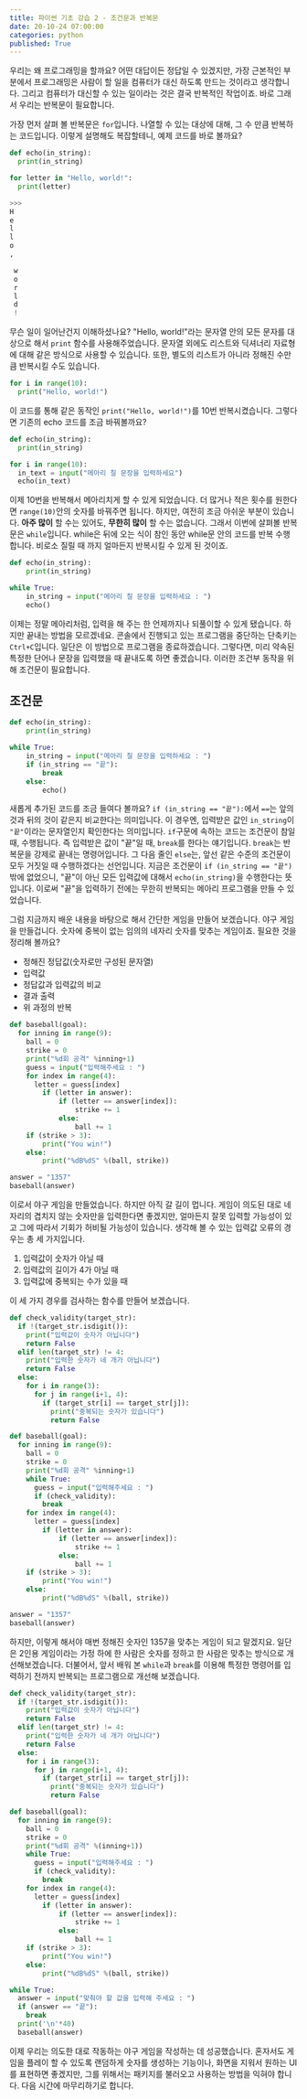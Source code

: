 ```yaml
---
title: 파이썬 기초 강습 2 - 조건문과 반복문
date: 20-10-24 07:00:00
categories: python
published: True
---
```


우리는 왜 프로그래밍을 할까요? 어떤 대답이든 정답일 수 있겠지만, 가장 근본적인 부분에서 프로그래밍은 사람이 할 일을 컴퓨터가 대신 하도록 만드는 것이라고 생각합니다. 그리고 컴퓨터가 대신할 수 있는 일이라는 것은 결국 반복적인 작업이죠. 바로 그래서 우리는 반복문이 필요합니다.

가장 먼저 살펴 볼 반복문은 `for`입니다. 나열할 수 있는 대상에 대해, 그 수 만큼 반복하는 코드입니다. 이렇게 설명해도 복잡할테니, 예제 코드를 바로 볼까요?

~~~python
def echo(in_string):
  print(in_string)

for letter in "Hello, world!":
  print(letter)

>>>
H
e
l
l
o
,

 w
 o
 r
 l
 d
 !
~~~
무슨 일이 일어난건지 이해하셨나요? "Hello, world!"라는 문자열 안의 모든 문자를 대상으로 해서 `print` 함수를 사용해주었습니다. 문자열 외에도 리스트와 딕셔너리 자료형에 대해 같은 방식으로 사용할 수 있습니다. 또한, 별도의 리스트가 아니라 정해진 수만큼 반복시킬 수도 있습니다.

~~~python
for i in range(10):
  print("Hello, world!")
~~~
이 코드를 통해 같은 동작인 `print("Hello, world!")`를 10번 반복시켰습니다. 그렇다면 기존의 echo 코드를 조금 바꿔볼까요?

~~~python
def echo(in_string):
  print(in_string)

for i in range(10):
  in_text = input("메아리 칠 문장을 입력하세요")
  echo(in_text)
~~~
이제 10번을 반복해서 메아리치게 할 수 있게 되었습니다. 더 많거나 적은 횟수를 원한다면 `range(10)`안의 숫자를 바꿔주면 됩니다. 하지만, 여전히 조금 아쉬운 부분이 있습니다. __아주 많이__ 할 수는 있어도, __무한히 많이__ 할 수는 없습니다. 그래서 이번에 살펴볼 반복문은 `while`입니다. while은 뒤에 오는 식이 참인 동안 while문 안의 코드를 반복 수행합니다. 비로소 질릴 때 까지 얼마든지 반복시킬 수 있게 된 것이죠.

~~~python
def echo(in_string):
    print(in_string)

while True:
    in_string = input("메아리 칠 문장을 입력하세요 : ")
    echo()
~~~

이제는 정말 메아리처럼, 입력을 해 주는 한 언제까지나 되풀이할 수 있게 됐습니다. 하지만 끝내는 방법을 모르겠네요. 콘솔에서 진행되고 있는 프로그램을 중단하는 단축키는 `Ctrl+C`입니다. 일단은 이 방법으로 프로그램을 종료하겠습니다. 그렇다면, 미리 약속된 특정한 단어나 문장을 입력했을 때 끝내도록 하면 좋겠습니다. 이러한 조건부 동작을 위해 조건문이 필요합니다.

## 조건문
~~~python
def echo(in_string):
    print(in_string)

while True:
    in_string = input("메아리 칠 문장을 입력하세요 : ")
    if (in_string == "끝"):
        break
    else:
        echo()
~~~

새롭게 추가된 코드를 조금 들여다 볼까요? `if (in_string == "끝"):`에서 `==`는 앞의 것과 뒤의 것이 같은지 비교한다는 의미입니다. 이 경우엔, 입력받은 값인 `in_string`이 `"끝"`이라는 문자열인지 확인한다는 의미입니다. `if`구문에 속하는 코드는 조건문이 참일 때, 수행됩니다. 즉 입력받은 값이 "끝"일 때, `break`를 한다는 얘기입니다. `break`는 반복문을 강제로 끝내는 명령어입니다. 그 다음 줄인 `else`는, 앞선 같은 수준의 조건문이 모두 거짓일 때 수행하겠다는 선언입니다. 지금은 조건문이 `if (in_string == "끝")` 밖에 없었으니, "끝"이 아닌 모든 입력값에 대해서 `echo(in_string)`을 수행한다는 뜻입니다. 이로써 "끝"을 입력하기 전에는 무한히 반복되는 메아리 프로그램을 만들 수 있었습니다.

그럼 지금까지 배운 내용을 바탕으로 해서 간단한 게임을 만들어 보겠습니다. 야구 게임을 만들겁니다. 숫자에 중복이 없는 임의의 네자리 숫자를 맞추는 게임이죠. 필요한 것을 정리해 볼까요?

- 정해진 정답값(숫자로만 구성된 문자열)
- 입력값
- 정답값과 입력값의 비교
- 결과 출력
- 위 과정의 반복

~~~python
def baseball(goal):
  for inning in range(9):
    ball = 0
    strike = 0
    print("%d회 공격" %inning+1)
    guess = input("입력해주세요 : ")
    for index in range(4):
      letter = guess[index]
        if (letter in answer):
            if (letter == answer[index]):
                strike += 1
            else:
                ball += 1
    if (strike > 3):
        print("You win!")
    else:
        print("%dB%dS" %(ball, strike))

answer = "1357"
baseball(answer)
~~~

이로서 야구 게임을 만들었습니다. 하지만 아직 갈 길이 멉니다. 게임이 의도된 대로 네 자리의 겹치지 않는 숫자만을 입력한다면 좋겠지만, 얼마든지 잘못 입력할 가능성이 있고 그에 따라서 기회가 허비될 가능성이 있습니다. 생각해 볼 수 있는 입력값 오류의 경우는 총 세 가지입니다.

1. 입력값이 숫자가 아닐 때
2. 입력값의 길이가 4가 아닐 때
3. 입력값에 중복되는 수가 있을 때

이 세 가지 경우를 검사하는 함수를 만들어 보겠습니다.

~~~python
def check_validity(target_str):
  if !(target_str.isdigit()):
    print("입력값이 숫자가 아닙니다")
    return False
  elif len(target_str) != 4:
    print("입력한 숫자가 네 개가 아닙니다")
    return False
  else:
    for i in range(3):
      for j in range(i+1, 4):
        if (target_str[i] == target_str[j]):
          print("중복되는 숫자가 있습니다")
          return False

def baseball(goal):
  for inning in range(9):
    ball = 0
    strike = 0
    print("%d회 공격" %inning+1)
    while True:
      guess = input("입력해주세요 : ")
      if (check_validity):
        break
    for index in range(4):
      letter = guess[index]
        if (letter in answer):
            if (letter == answer[index]):
                strike += 1
            else:
                ball += 1
    if (strike > 3):
        print("You win!")
    else:
        print("%dB%dS" %(ball, strike))

answer = "1357"
baseball(answer)
~~~



하지만, 이렇게 해서야 매번 정해진 숫자인 1357을 맞추는 게임이 되고 말겠지요. 일단은 2인용 게임이라는 가정 하에 한 사람은 숫자를 정하고 한 사람은 맞추는 방식으로 개선해보겠습니다. 더불어서, 앞서 배워 본 `while`과 `break`를 이용해 특정한 명령어를 입력하기 전까지 반복되는 프로그램으로 개선해 보겠습니다.

~~~python
def check_validity(target_str):
  if !(target_str.isdigit()):
    print("입력값이 숫자가 아닙니다")
    return False
  elif len(target_str) != 4:
    print("입력한 숫자가 네 개가 아닙니다")
    return False
  else:
    for i in range(3):
      for j in range(i+1, 4):
        if (target_str[i] == target_str[j]):
          print("중복되는 숫자가 있습니다")
          return False

def baseball(goal):
  for inning in range(9):
    ball = 0
    strike = 0
    print("%d회 공격" %(inning+1))
    while True:
      guess = input("입력해주세요 : ")
      if (check_validity):
        break
    for index in range(4):
      letter = guess[index]
        if (letter in answer):
            if (letter == answer[index]):
                strike += 1
            else:
                ball += 1
    if (strike > 3):
        print("You win!")
    else:
        print("%dB%dS" %(ball, strike))

while True:
  answer = input("맞춰야 할 값을 입력해 주세요 : ")
  if (answer == "끝"):
    break
  print('\n'*40)
  baseball(answer)
~~~

이제 우리는 의도한 대로 작동하는 야구 게임을 작성하는 데 성공했습니다. 혼자서도 게임을 플레이 할 수 있도록 랜덤하게 숫자를 생성하는 기능이나, 화면을 지워서 원하는 UI를 표현하면 좋겠지만, 그를 위해서는 패키지를 불러오고 사용하는 방법을 익혀야 합니다. 다음 시간에 마무리하기로 합니다.
